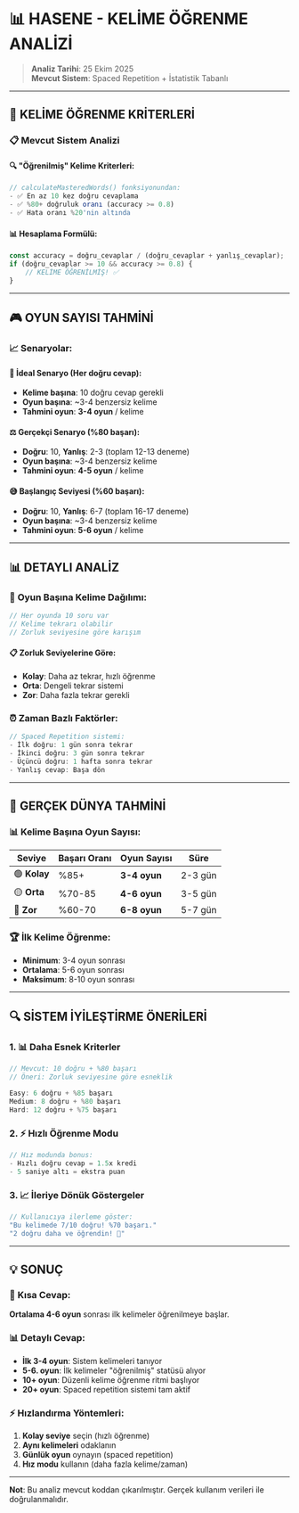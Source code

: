 # 📊 HASENE - KELİME ÖĞRENME ANALİZİ

> **Analiz Tarihi**: 25 Ekim 2025  
> **Mevcut Sistem**: Spaced Repetition + İstatistik Tabanlı

---

## 🎯 **KELİME ÖĞRENME KRİTERLERİ**

### 📋 **Mevcut Sistem Analizi**

#### 🔍 **"Öğrenilmiş" Kelime Kriterleri:**
```javascript
// calculateMasteredWords() fonksiyonundan:
- ✅ En az 10 kez doğru cevaplama
- ✅ %80+ doğruluk oranı (accuracy >= 0.8)
- ✅ Hata oranı %20'nin altında
```

#### 📊 **Hesaplama Formülü:**
```javascript
const accuracy = doğru_cevaplar / (doğru_cevaplar + yanlış_cevaplar);
if (doğru_cevaplar >= 10 && accuracy >= 0.8) {
    // KELİME ÖĞRENİLMİŞ! ✅
}
```

---

## 🎮 **OYUN SAYISI TAHMİNİ**

### 📈 **Senaryolar:**

#### 🎯 **İdeal Senaryo (Her doğru cevap):**
- **Kelime başına**: 10 doğru cevap gerekli
- **Oyun başına**: ~3-4 benzersiz kelime  
- **Tahmini oyun**: **3-4 oyun** / kelime

#### ⚖️ **Gerçekçi Senaryo (%80 başarı):**
- **Doğru**: 10, **Yanlış**: 2-3 (toplam 12-13 deneme)
- **Oyun başına**: ~3-4 benzersiz kelime
- **Tahmini oyun**: **4-5 oyun** / kelime

#### 😅 **Başlangıç Seviyesi (%60 başarı):**  
- **Doğru**: 10, **Yanlış**: 6-7 (toplam 16-17 deneme)
- **Oyun başına**: ~3-4 benzersiz kelime
- **Tahmini oyun**: **5-6 oyun** / kelime

---

## 📊 **DETAYLI ANALİZ**

### 🎲 **Oyun Başına Kelime Dağılımı:**
```javascript
// Her oyunda 10 soru var
// Kelime tekrarı olabilir
// Zorluk seviyesine göre karışım
```

#### 📋 **Zorluk Seviyelerine Göre:**
- **Kolay**: Daha az tekrar, hızlı öğrenme
- **Orta**: Dengeli tekrar sistemi  
- **Zor**: Daha fazla tekrar gerekli

### ⏰ **Zaman Bazlı Faktörler:**
```javascript
// Spaced Repetition sistemi:
- İlk doğru: 1 gün sonra tekrar
- İkinci doğru: 3 gün sonra tekrar  
- Üçüncü doğru: 1 hafta sonra tekrar
- Yanlış cevap: Başa dön
```

---

## 🎯 **GERÇEK DÜNYA TAHMİNİ**

### 📊 **Kelime Başına Oyun Sayısı:**

| **Seviye** | **Başarı Oranı** | **Oyun Sayısı** | **Süre** |
|------------|------------------|-----------------|----------|
| 🟢 **Kolay** | %85+ | **3-4 oyun** | 2-3 gün |  
| 🟡 **Orta** | %70-85 | **4-6 oyun** | 3-5 gün |
| 🔴 **Zor** | %60-70 | **6-8 oyun** | 5-7 gün |

### 🏆 **İlk Kelime Öğrenme:**
- **Minimum**: 3-4 oyun sonrası
- **Ortalama**: 5-6 oyun sonrası  
- **Maksimum**: 8-10 oyun sonrası

---

## 🔍 **SİSTEM İYİLEŞTİRME ÖNERİLERİ**

### 1. **📊 Daha Esnek Kriterler**
```javascript
// Mevcut: 10 doğru + %80 başarı
// Öneri: Zorluk seviyesine göre esneklik

Easy: 6 doğru + %85 başarı
Medium: 8 doğru + %80 başarı  
Hard: 12 doğru + %75 başarı
```

### 2. **⚡ Hızlı Öğrenme Modu**
```javascript
// Hız modunda bonus:
- Hızlı doğru cevap = 1.5x kredi
- 5 saniye altı = ekstra puan
```

### 3. **📈 İleriye Dönük Göstergeler**
```javascript
// Kullanıcıya ilerleme göster:
"Bu kelimede 7/10 doğru! %70 başarı."
"2 doğru daha ve öğrendin! 🎯"
```

---

## 💡 **SONUÇ**

### 🎯 **Kısa Cevap:**
**Ortalama 4-6 oyun** sonrası ilk kelimeler öğrenilmeye başlar.

### 📊 **Detaylı Cevap:**
- **İlk 3-4 oyun**: Sistem kelimeleri tanıyor
- **5-6. oyun**: İlk kelimeler "öğrenilmiş" statüsü alıyor
- **10+ oyun**: Düzenli kelime öğrenme ritmi başlıyor
- **20+ oyun**: Spaced repetition sistemi tam aktif

### ⚡ **Hızlandırma Yöntemleri:**
1. **Kolay seviye** seçin (hızlı öğrenme)
2. **Aynı kelimeleri** odaklanın  
3. **Günlük oyun** oynayın (spaced repetition)
4. **Hız modu** kullanın (daha fazla kelime/zaman)

---

**Not**: Bu analiz mevcut koddan çıkarılmıştır. Gerçek kullanım verileri ile doğrulanmalıdır.